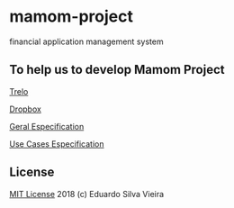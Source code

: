 # mamom-project
financial application management system

## To help us to develop Mamom Project
[Trelo](https://goo.gl/Ei86PP)

[Dropbox](https://www.dropbox.com/sh/bslp9ak7sa0n3n5/AACt-_kJyzQR2wlouFGiO4XRa?dl=0)

[Geral Especification](https://goo.gl/MnjkKz)

[Use Cases Especification](https://goo.gl/dZAmxz)

## License
[MIT License](https://github.com/euodeionomedeusuario/mamom-project/blob/master/LICENSE) 2018 (c) Eduardo Silva Vieira


